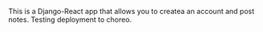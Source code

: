 This is a Django-React app that allows you to createa an account and post notes. Testing deployment to choreo.
